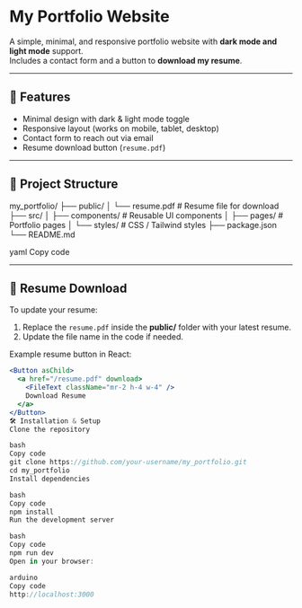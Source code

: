 # My Portfolio Website

A simple, minimal, and responsive portfolio website with **dark mode and light mode** support.  
Includes a contact form and a button to **download my resume**.

---

## 🚀 Features
- Minimal design with dark & light mode toggle
- Responsive layout (works on mobile, tablet, desktop)
- Contact form to reach out via email
- Resume download button (`resume.pdf`)

---

## 📂 Project Structure
my_portfolio/
├── public/
│ └── resume.pdf # Resume file for download
├── src/
│ ├── components/ # Reusable UI components
│ ├── pages/ # Portfolio pages
│ └── styles/ # CSS / Tailwind styles
├── package.json
└── README.md

yaml
Copy code

---

## 📄 Resume Download
To update your resume:  
1. Replace the `resume.pdf` inside the **public/** folder with your latest resume.  
2. Update the file name in the code if needed.

Example resume button in React:
```jsx
<Button asChild>
  <a href="/resume.pdf" download>
    <FileText className="mr-2 h-4 w-4" />
    Download Resume
  </a>
</Button>
🛠️ Installation & Setup
Clone the repository

bash
Copy code
git clone https://github.com/your-username/my_portfolio.git
cd my_portfolio
Install dependencies

bash
Copy code
npm install
Run the development server

bash
Copy code
npm run dev
Open in your browser:

arduino
Copy code
http://localhost:3000
